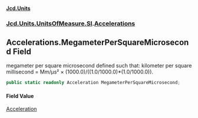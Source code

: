 #### [Jcd.Units](index.md 'index')
### [Jcd.Units.UnitsOfMeasure.SI](Jcd.Units.UnitsOfMeasure.SI.md 'Jcd.Units.UnitsOfMeasure.SI').[Accelerations](Accelerations.md 'Jcd.Units.UnitsOfMeasure.SI.Accelerations')

## Accelerations.MegameterPerSquareMicrosecond Field

megameter per square microsecond defined such that: kilometer per square millisecond = Mm/μs² ×
(1000.0)/((1.0/1000.0)*(1.0/1000.0)).

```csharp
public static readonly Acceleration MegameterPerSquareMicrosecond;
```

#### Field Value
[Acceleration](Acceleration.md 'Jcd.Units.UnitTypes.Acceleration')